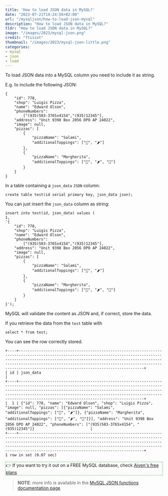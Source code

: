 ```yaml
---
title: 'How to load JSON data in MySQL?'
date: "2023-07-21T14:24:56+02:00"
url: "/mysqljson/how-to-load-json-mysql"
description: "How to load JSON data in MySQL?"
tldr: "How to load JSON data in MySQL?"
image: "/images/2023/mysql-json.png"
credit: "ftisiot"
thumbnail: "/images/2023/mysql-json-little.png"
categories:
- mysql
- json
- load
---
```



To load JSON data into a MySQL column you need to include it as string. 

<!--more-->

E.g. to include the following JSON:

```
{
    "id": 778,
    "shop": "Luigis Pizza",
    "name": "Edward Olson",
    "phoneNumbers":
        ["(935)503-3765x4154","(935)12345"],
    "address": "Unit 9398 Box 2056 DPO AP 24022",
    "image": null,
    "pizzas": [
        {
            "pizzaName": "Salami",
            "additionalToppings": ["🥓", "🌶️"]
        },
        {
            "pizzaName": "Margherita",
            "additionalToppings": ["🍌", "🌶️", "🍍"]
        }
    ]
}
```

In a table containing a `json_data` `JSON` column:

```
create table test(id serial primary key, json_data json);
```

You can just insert the `json_data` column as string:

```
insert into test(id, json_data) values (
1, 
'{
    "id": 778,
    "shop": "Luigis Pizza",
    "name": "Edward Olson",
    "phoneNumbers":
        ["(935)503-3765x4154","(935)12345"],
    "address": "Unit 9398 Box 2056 DPO AP 24022",
    "image": null,
    "pizzas": [
        {
            "pizzaName": "Salami",
            "additionalToppings": ["🥓", "🌶️"]
        },
        {
            "pizzaName": "Margherita",
            "additionalToppings": ["🍌", "🌶️", "🍍"]
        }
    ]
}');
```

MySQL will validate the content as JSON and, if correct, store the data. 

If you retrieve the data from the `test` table with

```
select * from test;
```

You can see the row correctly stored.

```
+----+------------------------------------------------------------------------------------------------------------------------------------------------------------------------------------------------------------------------------------------------------------------------------------------------------------------------------------------------+
| id | json_data                                                                                                                                                                                                                                                                                                                                      |
+----+------------------------------------------------------------------------------------------------------------------------------------------------------------------------------------------------------------------------------------------------------------------------------------------------------------------------------------------------+
|  1 | {"id": 778, "name": "Edward Olson", "shop": "Luigis Pizza", "image": null, "pizzas": [{"pizzaName": "Salami", "additionalToppings": ["🥓", "🌶️"]}, {"pizzaName": "Margherita", "additionalToppings": ["🍌", "🌶️", "🍍"]}], "address": "Unit 9398 Box 2056 DPO AP 24022", "phoneNumbers": ["(935)503-3765x4154", "(935)12345"]}                         |
+----+------------------------------------------------------------------------------------------------------------------------------------------------------------------------------------------------------------------------------------------------------------------------------------------------------------------------------------------------+
1 row in set (0.07 sec)
```




<p style="border:2px dotted #77dd77;"> 👉 If you want to try it out on a FREE MySQL database, check <a href="https://go.aiven.io/francesco-signup">Aiven's free plans</a></p>

> **NOTE**: more info is available in the [MySQL JSON functions documentation page](https://dev.mysql.com/doc/refman/8.0/en/json.html)